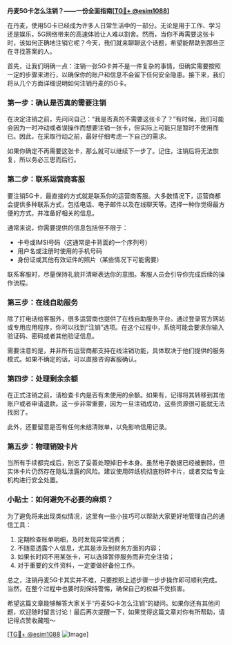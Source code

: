 **丹麦5G卡怎么注销？——一份全面指南[[TG💪+ @esim1088](https://t.me/s/esim1088)]**

在丹麦，使用5G卡已经成为许多人日常生活中的一部分。无论是用于工作、学习还是娱乐，5G网络带来的高速体验让人难以割舍。然而，当你不再需要这张卡时，该如何正确地注销它呢？今天，我们就来聊聊这个话题，希望能帮助到那些正在寻找答案的人。

首先，让我们明确一点：注销一张5G卡并不是一件复杂的事情，但确实需要按照一定的步骤来进行，以确保你的账户和信息不会留下任何安全隐患。接下来，我们将从几个方面详细说明如何注销丹麦的5G卡。

### 第一步：确认是否真的需要注销

在决定注销之前，先问问自己：“我是否真的不需要这张卡了？”有时候，我们可能会因为一时冲动或者误操作而想要注销一张卡，但实际上可能只是暂时不使用而已。因此，在采取行动之前，最好仔细考虑一下自己的需求。

如果你确定不再需要这张卡，那么就可以继续下一步了。记住，注销后将无法恢复，所以务必三思而后行。

### 第二步：联系运营商客服

要注销5G卡，最直接的方式就是联系你的运营商客服。大多数情况下，运营商都会提供多种联系方式，包括电话、电子邮件以及在线聊天等。选择一种你觉得最方便的方式，并准备好相关的信息。

通常来说，你需要提供的信息包括但不限于：

- 卡号或IMSI号码（这通常是卡背面的一个序列号）
- 用户名或注册时使用的手机号码
- 身份证或其他有效证件的照片（某些情况下可能需要）

联系客服时，尽量保持礼貌并清晰表达你的意图。客服人员会引导你完成后续的操作流程。

### 第三步：在线自助服务

除了打电话给客服外，很多运营商也提供了在线自助服务平台。通过登录官方网站或专用应用程序，你可以找到“注销”选项。在这个过程中，系统可能会要求你输入验证码、密码或者其他验证信息。

需要注意的是，并非所有运营商都支持在线注销功能，具体取决于他们提供的服务模式。如果不确定的话，可以直接咨询客服确认。

### 第四步：处理剩余余额

在正式注销之前，请检查卡内是否有未使用的余额。如果有，记得将其转移到其他账户或者申请退款。这一步非常重要，因为一旦注销成功，这些资源很可能就无法找回了。

此外，还要留意是否有任何未结清账单，以免影响信用记录。

### 第五步：物理销毁卡片

当所有手续都完成后，别忘了妥善处理掉旧卡本身。虽然电子数据已经被删除，但实体卡片仍然存在隐私泄露的风险。建议使用碎纸机彻底粉碎卡片，或者交给专业机构进行安全处置。

### 小贴士：如何避免不必要的麻烦？

为了避免将来出现类似情况，这里有一些小技巧可以帮助大家更好地管理自己的通信工具：

1. 定期检查账单明细，及时发现异常消费；
2. 不随意透露个人信息，尤其是涉及到财务方面的内容；
3. 如果长时间不用某张卡，可以选择暂停服务而非完全注销；
4. 对于重要的文件资料，一定要做好备份工作。

总之，注销丹麦5G卡其实并不难，只要按照上述步骤一步步操作即可顺利完成。当然，在整个过程中也要时刻保持警惕，确保自己的权益不受损害。

希望这篇文章能够解答大家关于“丹麦5G卡怎么注销”的疑问。如果你还有其他问题，欢迎随时留言讨论！最后再次提醒一下，如果觉得这篇文章对你有所帮助，请记得点赞收藏哦～

[[TG💪+ @esim1088](https://t.me/s/esim1088) ![Image](https://i.postimg.cc/4NQfJmqS/Snipaste-2025-05-13-00-14-12.png)]